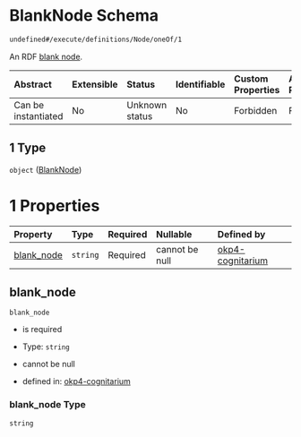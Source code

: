 # BlankNode Schema

```txt
undefined#/execute/definitions/Node/oneOf/1
```

An RDF [blank node](https://www.w3.org/TR/rdf11-concepts/#dfn-blank-node).

| Abstract            | Extensible | Status         | Identifiable | Custom Properties | Additional Properties | Access Restrictions | Defined In                                                                     |
| :------------------ | :--------- | :------------- | :----------- | :---------------- | :-------------------- | :------------------ | :----------------------------------------------------------------------------- |
| Can be instantiated | No         | Unknown status | No           | Forbidden         | Forbidden             | none                | [okp4-cognitarium.json\*](schema/okp4-cognitarium.json "open original schema") |

## 1 Type

`object` ([BlankNode](okp4-cognitarium-executemsg-definitions-node-oneof-blanknode.md))

# 1 Properties

| Property                   | Type     | Required | Nullable       | Defined by                                                                                                                                                                    |
| :------------------------- | :------- | :------- | :------------- | :---------------------------------------------------------------------------------------------------------------------------------------------------------------------------- |
| [blank\_node](#blank_node) | `string` | Required | cannot be null | [okp4-cognitarium](okp4-cognitarium-executemsg-definitions-node-oneof-blanknode-properties-blank_node.md "undefined#/execute/definitions/Node/oneOf/1/properties/blank_node") |

## blank\_node



`blank_node`

*   is required

*   Type: `string`

*   cannot be null

*   defined in: [okp4-cognitarium](okp4-cognitarium-executemsg-definitions-node-oneof-blanknode-properties-blank_node.md "undefined#/execute/definitions/Node/oneOf/1/properties/blank_node")

### blank\_node Type

`string`
